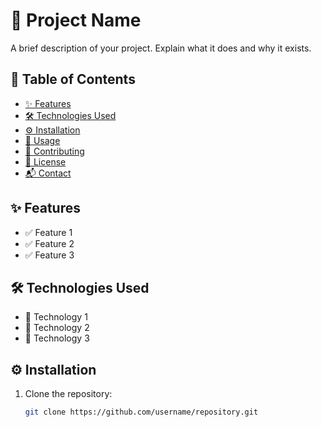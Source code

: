 # 🚀 Project Name

A brief description of your project. Explain what it does and why it exists.

## 📖 Table of Contents

- [✨ Features](#features)
- [🛠️ Technologies Used](#technologies-used)
- [⚙️ Installation](#installation)
- [🚀 Usage](#usage)
- [🤝 Contributing](#contributing)
- [📜 License](#license)
- [📬 Contact](#contact)

## ✨ Features

- ✅ Feature 1
- ✅ Feature 2
- ✅ Feature 3

## 🛠️ Technologies Used

- 🔧 Technology 1
- 🔧 Technology 2
- 🔧 Technology 3

## ⚙️ Installation

1. Clone the repository:
   ```bash
   git clone https://github.com/username/repository.git
